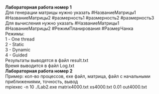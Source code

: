 <b>Лабораторная работа номер 1</b><br/>
Для генерации матрицы нужно указать #НазваниеМатрицы1 #НазваниеМатрицы2 #размерность1 #размерность2 #размерность3<br/>
Для вычисления нужно указать #НазваниеМатрицы1 #НазваниеМатрицы2 #РежимПланирования #РазмерЧанка<br/>
Режимы:<br/>
1 - One thread<br/>
2 - Static<br/>
3 - Dynamic<br/>
4 - Guided<br/>
Результаты выводятся в файл result.txt<br/>
Время выводится в файл Log.txt<br/>
<b>Лабораторная работа номер 2</b><br/>
Пример: кол-во процессов, exe файл, матрица, файл с начальными приближениями, точность, вывод<br/>
mpiexec -n 10 ./Lab2.exe matrix4000.txt xs4000.txt 0.01 out4000.txt
